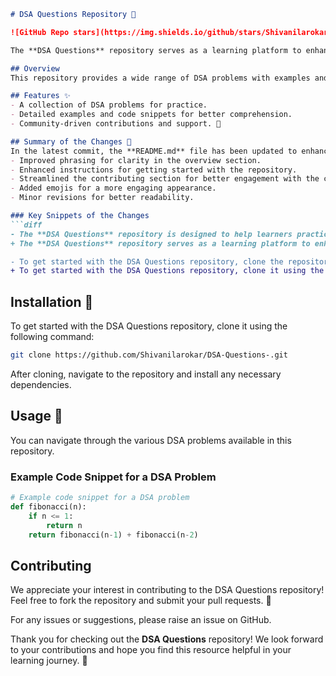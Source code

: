 ```markdown
# DSA Questions Repository 🚀

![GitHub Repo stars](https://img.shields.io/github/stars/Shivanilarokar/DSA-Questions-) ![GitHub forks](https://img.shields.io/github/forks/Shivanilarokar/DSA-Questions-) ![GitHub issues](https://img.shields.io/github/issues/Shivanilarokar/DSA-Questions-)

The **DSA Questions** repository serves as a learning platform to enhance your algorithmic skills and improve your understanding of Data Structures and Algorithms (DSA).

## Overview
This repository provides a wide range of DSA problems with examples and code snippets for practical understanding.

## Features ✨
- A collection of DSA problems for practice.
- Detailed examples and code snippets for better comprehension.
- Community-driven contributions and support. 🎉

## Summary of the Changes 📝
In the latest commit, the **README.md** file has been updated to enhance clarity and improve the overall presentation. Key updates include:
- Improved phrasing for clarity in the overview section.
- Enhanced instructions for getting started with the repository.
- Streamlined the contributing section for better engagement with the community.
- Added emojis for a more engaging appearance.
- Minor revisions for better readability.

### Key Snippets of the Changes
```diff
- The **DSA Questions** repository is designed to help learners practice and master their algorithmic skills while improving their understanding of Data Structures and Algorithms (DSA).
+ The **DSA Questions** repository serves as a learning platform to enhance your algorithmic skills and improve your understanding of Data Structures and Algorithms (DSA).
```

```diff
- To get started with the DSA Questions repository, clone the repository and install any necessary dependencies:
+ To get started with the DSA Questions repository, clone it using the following command:
```

## Installation 🔧
To get started with the DSA Questions repository, clone it using the following command:
```bash
git clone https://github.com/Shivanilarokar/DSA-Questions-.git
```
After cloning, navigate to the repository and install any necessary dependencies.

## Usage 📖
You can navigate through the various DSA problems available in this repository.

### Example Code Snippet for a DSA Problem
```python
# Example code snippet for a DSA problem
def fibonacci(n):
    if n <= 1:
        return n
    return fibonacci(n-1) + fibonacci(n-2)
```

## Contributing
We appreciate your interest in contributing to the DSA Questions repository! Feel free to fork the repository and submit your pull requests. 🎉

For any issues or suggestions, please raise an issue on GitHub.

Thank you for checking out the **DSA Questions** repository! We look forward to your contributions and hope you find this resource helpful in your learning journey. 🎉
```